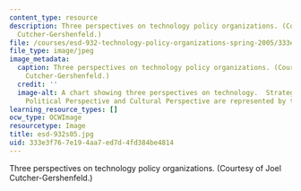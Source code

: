 ```yaml
---
content_type: resource
description: Three perspectives on technology policy organizations. (Courtesy of Joel
  Cutcher-Gershenfeld.)
file: /courses/esd-932-technology-policy-organizations-spring-2005/333e3f767e194aa7ed7d4fd384be4814_esd-932s05.jpg
file_type: image/jpeg
image_metadata:
  caption: Three perspectives on technology policy organizations. (Courtesy of Joel
    Cutcher-Gershenfeld.)
  credit: ''
  image-alt: A chart showing three perspectives on technology.  Strategic Perspective,
    Political Perspective and Cultural Perspective are represented by three columns.
learning_resource_types: []
ocw_type: OCWImage
resourcetype: Image
title: esd-932s05.jpg
uid: 333e3f76-7e19-4aa7-ed7d-4fd384be4814
---
```

Three perspectives on technology policy organizations. (Courtesy of Joel Cutcher-Gershenfeld.)

